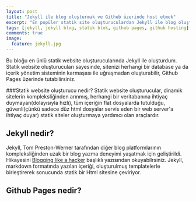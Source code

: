 ```yaml
---
layout: post
title: "Jekyll ile blog oluşturmak ve Github üzerinde host etmek"
excerpt: "En popüler statik site oluşturuculardan Jekyll ile blog oluşturmak ve Github Pages üzerinde tutmak."
tags: [jekyll, jekyll blog, statik blok, github pages, github hosting]
comments: true
image:
  feature: jekyll.jpg
---
```


Bu bloğu en ünlü statik website oluşturucularında Jekyll ile oluşturdum. Statik website oluşturucuları sayesinde, sitenizi herhangi bir database ya da içerik yönetim sisteminin karmaşası ile uğraşmadan oluşturabilir, Github Pages üzerinde tutabilirsiniz.

###Statik website oluşturucu nedir?
Statik website oluşturucular, dinamik sitelerin kompleksliğinden arınmış, herhangi bir veritabanına ihtiyaç duymayan(dolayısıyla hızlı), tüm içeriğin flat dosyalarda tutulduğu, güvenli(çünkü sadece düz html dosyalar servis eden bir web server'a ihtiyaç duyar) statik siteler oluşturmaya yardımcı olan araçlardır.

Jekyll nedir?
-------------
Jekyll, Tom Preston-Werner tarafından diğer blog platformlarının kompleksliğinden uzak bir blog yazma deneyimi yaşatmak için geliştirildi.
Hikayesini [Blogging like a hacker](http://tom.preston-werner.com/2008/11/17/blogging-like-a-hacker.html) başlıklı yazısından okuyabilrsiniz. Jekyll, markdown formatında yazılan içeriği, oluşturulmuş templatelerle birleştirerek sonucunda statik bir Html sitesine çeviriyor.

Github Pages nedir?
-------------

